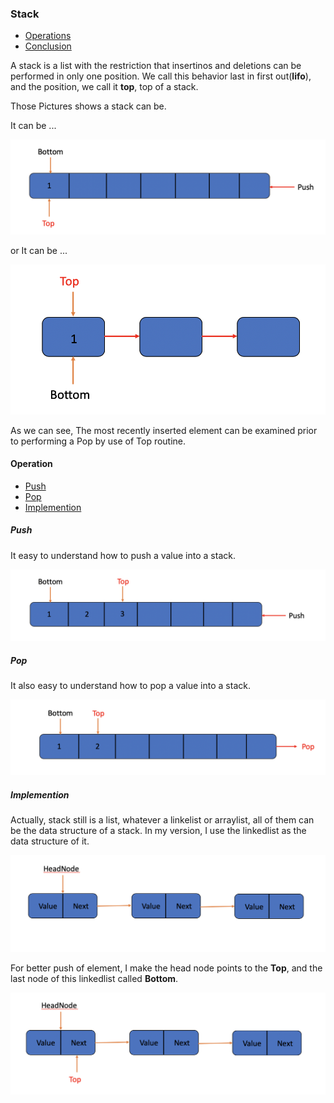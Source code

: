 ### Stack

- [Operations](#Operations)
- [Conclusion](#Conclusion)

A stack is a list with the restriction that insertinos and deletions can be performed in only one position. We call this behavior last in first out(**lifo**), and the position, we call it **top**, top of a stack.

Those Pictures shows a stack can be.

It can be ...

![ArrayList Stack](../../../pictures/data_structures/stack/stack_1.png)

or It can be ...

![LinkedList Stack](../../../pictures/data_structures/stack/stack_2.png)

As we can see, The most recently inserted element can be examined prior to performing a Pop by use of Top routine.

#### Operation

- [Push](#Push)
- [Pop](#Pop)
- [Implemention](#Implemention)

##### Push

It easy to understand how to push a value into a stack.

![Push](../../../pictures/data_structures/stack/stack_push.png)

##### Pop

It also easy to understand how to pop a value into a stack.

![Pop](../../../pictures/data_structures/stack/stack_pop.png)

##### Implemention

Actually, stack still is a list, whatever a linkelist or arraylist, all of them can be the data structure of a stack.
In my version, I use the linkedlist as the data structure of it.

![My Stack](../../../pictures/data_structures/stack/my_stack.png)

For better push of element, I make the head node points to the **Top**, and the last node of this linkedlist called **Bottom**.

![More about My Stack](../../../pictures/data_structures/stack/my_stack_more.png)

